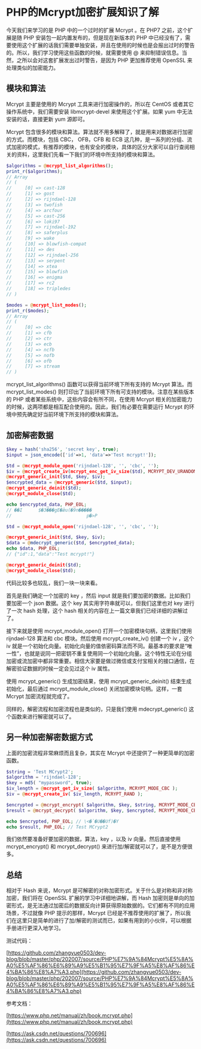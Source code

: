 # PHP的Mcrypt加密扩展知识了解

今天我们来学习的是 PHP 中的一个过时的扩展 Mcrypt 。在 PHP7 之前，这个扩展是随 PHP 安装包一起内置发布的，但是现在新版本的 PHP 中已经没有了，需要使用这个扩展的话我们需要单独安装，并且在使用的时候也是会报出过时的警告的。所以，我们学习使用这些函数的时候，就需要使用 @ 来抑制错误信息。当然，之所以会对这套扩展发出过时警告，是因为 PHP 更加推荐使用 OpenSSL 来处理类似的加密能力。

## 模块和算法

Mcrypt 主要是使用的 Mcrypt 工具来进行加密操作的，所以在 CentOS 或者其它操作系统中，我们需要安装 libmcrypt-devel 来使用这个扩展。如果 yum 中无法安装的话，直接更新 yum 源即可。

Mcrypt 包含很多的模块和算法。算法就不用多解释了，就是用来对数据进行加密的方式。而模块，包括 CBC， OFB，CFB 和 ECB 这几种，是一系列的分组、流式加密的模式，有推荐的模块，也有安全的模块，具体的区分大家可以自行查阅相关的资料，这里我们先看一下我们的环境中所支持的模块和算法。

```php
$algorithms = @mcrypt_list_algorithms();
print_r($algorithms);
// Array
// (
//     [0] => cast-128
//     [1] => gost
//     [2] => rijndael-128
//     [3] => twofish
//     [4] => arcfour
//     [5] => cast-256
//     [6] => loki97
//     [7] => rijndael-192
//     [8] => saferplus
//     [9] => wake
//     [10] => blowfish-compat
//     [11] => des
//     [12] => rijndael-256
//     [13] => serpent
//     [14] => xtea
//     [15] => blowfish
//     [16] => enigma
//     [17] => rc2
//     [18] => tripledes
// )

$modes = @mcrypt_list_modes();
print_r($modes);
// Array
// (
//     [0] => cbc
//     [1] => cfb
//     [2] => ctr
//     [3] => ecb
//     [4] => ncfb
//     [5] => nofb
//     [6] => ofb
//     [7] => stream
// )
```

mcrypt_list_algorithms() 函数可以获得当前环境下所有支持的 Mcrypt 算法。而 mcrypt_list_modes() 则打印出了当前环境下所有可支持的模块。注意在某些版本的 PHP 或者某些系统中，这些内容会有所不同，在使用 Mcrypt 相关的加密能力的时候，这两项都是相互配合使用的。因此，我们有必要在需要运行 Mcrypt 的环境中预先确定好当前环境下所支持的模块和算法。

## 加密解密数据

```php
$key = hash('sha256', 'secret key', true);
$input = json_encode(['id'=>1, 'data'=>'Test mcrypt!']);

$td = @mcrypt_module_open('rijndael-128', '', 'cbc', '');
$iv = @mcrypt_create_iv(mcrypt_enc_get_iv_size($td), MCRYPT_DEV_URANDOM);
@mcrypt_generic_init($td, $key, $iv);
$encrypted_data = @mcrypt_generic($td, $input);
@mcrypt_generic_deinit($td);
@mcrypt_module_close($td);

echo $encrypted_data, PHP_EOL;
// ��I      $�3���gE�ǣu(�9n�����
//                            p�>P

$td = @mcrypt_module_open('rijndael-128', '', 'cbc', '');

@mcrypt_generic_init($td, $key, $iv);
$data = @mdecrypt_generic($td, $encrypted_data);
echo $data, PHP_EOL;
// {"id":1,"data":"Test mcrypt!"}

@mcrypt_generic_deinit($td);
@mcrypt_module_close($td);
```

代码比较多也较乱，我们一块一块来看。

首先是我们确定一个加密的 key ，然后 input 就是我们要加密的数据。比如我们要加密一个 json 数据。这个 key 其实用字符串就可以，但我们这里也对 key 进行了一次 hash 处理，这个 hash 相关的内容在上一篇文章我们已经详细的讲解过了。

接下来就是使用 mcrypt_module_open() 打开一个加密模块句柄，这里我们使用 rijndael-128 算法和 cbc 模块。然后使用 mcrypt_create_iv() 创建一个 iv ，这个 iv 就是一个初始化向量。初始化向量的值依密码算法而不同。最基本的要求是“唯一性”，也就是说同一把密钥不重复使用同一个初始化向量。这个特性无论在分组加密或流加密中都非常重要。相信大家要是做过微信或支付宝相关的接口通信，在解密验证数据的时候一定会见过这个 iv 属性。

使用 mcrypt_generic() 生成加密结果，使用 mcrypt_generic_deinit() 结束生成初始化，最后通过 mcrypt_module_close() 关闭加密模块句柄。这样，一套 Mcrypt 加密流程就完成了。

同样的，解密流程和加密流程也是类似的，只是我们使用 mdecrypt_generic() 这个函数来进行解密就可以了。

## 另一种加密解密数据方式

上面的加密流程非常麻烦而且复杂，其实在 Mcrypt 中还提供了一种更简单的加密函数。

```php
$string = 'Test MCrypt2';
$algorithm = 'rijndael-128';
$key = md5( "mypassword", true);
$iv_length = @mcrypt_get_iv_size( $algorithm, MCRYPT_MODE_CBC );
$iv = @mcrypt_create_iv( $iv_length, MCRYPT_RAND );

$encrypted = @mcrypt_encrypt( $algorithm, $key, $string, MCRYPT_MODE_CBC, $iv );
$result = @mcrypt_decrypt( $algorithm, $key, $encrypted, MCRYPT_MODE_CBC, $iv );

echo $encrypted, PHP_EOL; // \<�`�U��Uf)�Y
echo $result, PHP_EOL; // Test MCrypt2
```

我们依然要准备好要加密的数据，算法，key ，以及 iv 向量。然后直接使用 mcrypt_encrypt() 和 mcrypt_decrypt() 来进行加/解密就可以了，是不是方便很多。

## 总结

相对于 Hash 来说，Mcrypt 是可解密的对称加密形式。关于什么是对称和非对称加密，我们将在 OpenSSL 扩展的学习中详细地讲解，而 Hash 加密则是单向的加密形式，是无法通过加密后的数据反向计算获得原始数据的。它们都有不同的应用场景，不过就像 PHP 提示的那样，Mcrypt 已经是不推荐使用的扩展了，所以我们在这里只是简单的进行了加/解密的测试而已，如果有用到的小伙伴，可以根据手册进行更深入地学习。

测试代码：

[https://github.com/zhangyue0503/dev-blog/blob/master/php/202007/source/PHP%E7%9A%84Mcrypt%E5%8A%A0%E5%AF%86%E6%89%A9%E5%B1%95%E7%9F%A5%E8%AF%86%E4%BA%86%E8%A7%A3.php](https://github.com/zhangyue0503/dev-blog/blob/master/php/202007/source/PHP%E7%9A%84Mcrypt%E5%8A%A0%E5%AF%86%E6%89%A9%E5%B1%95%E7%9F%A5%E8%AF%86%E4%BA%86%E8%A7%A3.php)

参考文档：

[https://www.php.net/manual/zh/book.mcrypt.php](https://www.php.net/manual/zh/book.mcrypt.php)

[https://ask.csdn.net/questions/700696](https://ask.csdn.net/questions/700696)